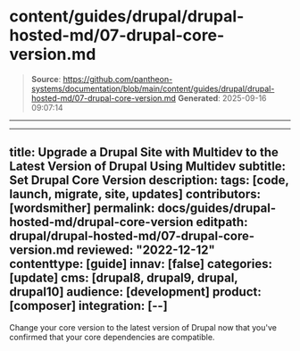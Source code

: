 # content/guides/drupal/drupal-hosted-md/07-drupal-core-version.md

> **Source**: https://github.com/pantheon-systems/documentation/blob/main/content/guides/drupal/drupal-hosted-md/07-drupal-core-version.md
> **Generated**: 2025-09-16 09:07:14

---

---
title: Upgrade a Drupal Site with Multidev to the Latest Version of Drupal Using Multidev
subtitle: Set Drupal Core Version
description: 
tags: [code, launch, migrate, site, updates]
contributors: [wordsmither]
permalink: docs/guides/drupal-hosted-md/drupal-core-version
editpath: drupal/drupal-hosted-md/07-drupal-core-version.md
reviewed: "2022-12-12"
contenttype: [guide]
innav: [false]
categories: [update]
cms: [drupal8, drupal9, drupal, drupal10]
audience: [development]
product: [composer]
integration: [--]
---

Change your core version to the latest version of Drupal now that you've confirmed that your core dependencies are compatible.

<Partial file="drupal/core-version.md" />
